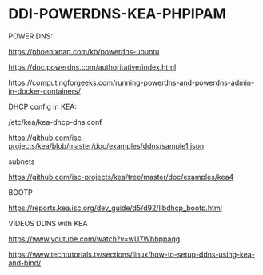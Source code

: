 # DDI-POWERDNS-KEA-PHPIPAM

POWER DNS:

https://phoenixnap.com/kb/powerdns-ubuntu

https://doc.powerdns.com/authoritative/index.html

https://computingforgeeks.com/running-powerdns-and-powerdns-admin-in-docker-containers/

DHCP config in KEA:

/etc/kea/kea-dhcp-dns.conf

https://github.com/isc-projects/kea/blob/master/doc/examples/ddns/sample1.json

subnets

https://github.com/isc-projects/kea/tree/master/doc/examples/kea4

BOOTP 

https://reports.kea.isc.org/dev_guide/d5/d92/libdhcp_bootp.html

VIDEOS DDNS with KEA

https://www.youtube.com/watch?v=wU7Wbbppaqg

https://www.techtutorials.tv/sections/linux/how-to-setup-ddns-using-kea-and-bind/





